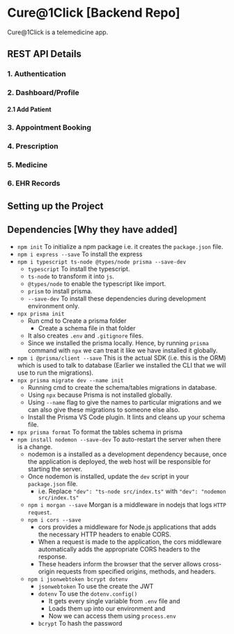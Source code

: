 # Cure@1Click [Backend Repo]

Cure@1Click is a telemedicine app.

## REST API Details

### 1. Authentication

### 2. Dashboard/Profile

#### 2.1 Add Patient

### 3. Appointment Booking

### 4. Prescription

### 5. Medicine

### 6. EHR Records

## Setting up the Project

## Dependencies [Why they have added]

- `npm init` To initialize a npm package i.e. it creates the `package.json` file.
- `npm i express --save` To install the express
- `npm i typescript ts-node @types/node prisma --save-dev`
  - `typescript` To install the typescript.
  - `ts-node` to transform it into `js`.
  - `@types/node` to enable the typescript like import.
  - `prism` to install prisma.
  - `--save-dev` To install these dependencies during development environment only.
- `npx prisma init`
  - Run cmd to Create a prisma folder
    - Create a schema file in that folder
  - It also creates `.env` and `.gitignore` files.
  - Since we installed the prisma locally. Hence, by running `prisma` command with `npx` we can treat it like we have installed it globally.
- `npm i @prisma/client --save` This is the actual SDK (i.e. this is the ORM) which is used to talk to database (Earlier we installed the CLI that we will use to run the migrations).
- `npx prisma migrate dev --name init`
  - Running cmd to create the schema/tables migrations in database.
  - Using `npx` because Prisma is not installed globally.
  - Using `--name` flag to give the names to particular migrations and we can also give these migrations to someone else also.
  - Install the Prisma VS Code plugin. It lints and cleans up your schema file.
- `npx prisma format` To format the tables schema in prisma
- `npm install nodemon --save-dev` To auto-restart the server when there is a change.
  - nodemon is a installed as a development dependency because, once the application is deployed, the web host will be responsible for starting the server.
  - Once nodemon is installed, update the `dev` script in your `package.json` file.
    - i.e. Replace `"dev": "ts-node src/index.ts"` with `"dev": "nodemon src/index.ts"`
  - `npm i morgan --save` Morgan is a middleware in nodejs that logs `HTTP request`.
  - `npm i cors --save`
    - cors provides a middleware for Node.js applications that adds the necessary HTTP headers to enable CORS.
    - When a request is made to the application, the cors middleware automatically adds the appropriate CORS headers to the response.
    - These headers inform the browser that the server allows cross-origin requests from specified origins, methods, and headers.
  - `npm i jsonwebtoken bcrypt dotenv`
    - `jsonwebtoken` To use the create the JWT
    - `dotenv` To use the `dotenv.config()`
      - It gets every single variable from `.env` file and
      - Loads them up into our environment and
      - Now we can access them using `process.env`
    - `bcrypt` To hash the password

